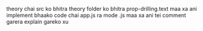 theory chai src ko bhitra theory folder ko bhitra prop-drilling.text maa xa ani implement bhaako code chai app.js ra mode .js maa xa ani tei comment garera explain gareko xu
